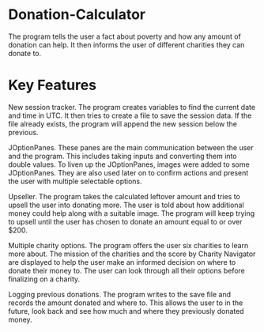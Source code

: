 # Donation-Calculator
The program tells the user a fact about poverty and how any amount of donation can help. It then informs the user of different charities they can donate to.

# Key Features
New session tracker. The program creates variables to find the current date and time in UTC. It then tries to create a file to save the session data. If the file already exists, the program will append the new session below the previous.

JOptionPanes. These panes are the main communication between the user and the program. This includes taking inputs and converting them into double values. To liven up the JOptionPanes, images were added to some JOptionPanes. They are also used later on to confirm actions and present the user with multiple selectable options.

Upseller. The program takes the calculated leftover amount and tries to upsell the user into donating more. The user is told about how additional money could help along with a suitable image. The program will keep trying to upsell until the user has chosen to donate an amount equal to or over $200.

Multiple charity options. The program offers the user six charities to learn more about. The mission of the charities and the score by Charity Navigator are displayed to help the user make an informed decision on where to donate their money to. The user can look through all their options before finalizing on a charity.

Logging previous donations. The program writes to the save file and records the amount donated and where to. This allows the user to in the future, look back and see how much and where they previously donated money.

